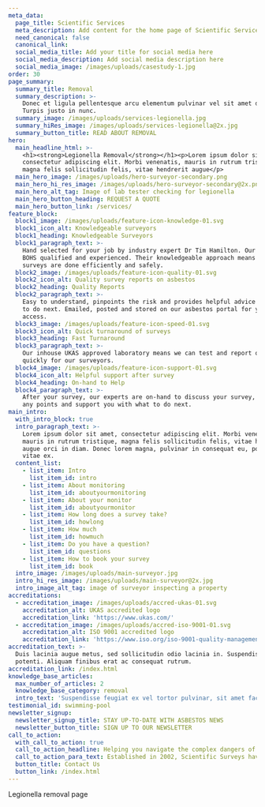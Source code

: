 ```yaml
---
meta_data:
  page_title: Scientific Services
  meta_description: Add content for the home page of Scientific Services here...
  need_canonical: false
  canonical_link:
  social_media_title: Add your title for social media here
  social_media_description: Add social media description here
  social_media_image: /images/uploads/casestudy-1.jpg
order: 30
page_summary:
  summary_title: Removal
  summary_description: >-
    Donec et ligula pellentesque arcu elementum pulvinar vel sit amet dolor.
    Turpis justo in nunc.
  summary_image: /images/uploads/services-legionella.jpg
  summary_hiRes_image: /images/uploads/services-legionella@2x.jpg
  summary_button_title: READ ABOUT REMOVAL
hero:
  main_headline_html: >-
    <h1><strong>Legionella Removal</strong></h1><p>Lorem ipsum dolor sit amet,
    consectetur adipiscing elit. Morbi venenatis, mauris in rutrum tristique,
    magna felis sollicitudin felis, vitae hendrerit augue</p>
  main_hero_image: /images/uploads/hero-surveyor-secondary.png
  main_hero_hi_res_image: /images/uploads/hero-surveyor-secondary@2x.png
  main_hero_alt_tag: Image of lab tester checking for legionella
  main_hero_button_heading: REQUEST A QUOTE
  main_hero_button_link: /services/
feature_block:
  block1_image: /images/uploads/feature-icon-knowledge-01.svg
  block1_icon_alt: Knowledgeable surveyors
  block1_heading: Knowledgeable Surveyors
  block1_paragraph_text: >-
    Hand selected for your job by industry expert Dr Tim Hamilton. Our team are
    BOHS qualified and experienced. Their knowledgeable approach means that
    surveys are done efficiently and safely.
  block2_image: /images/uploads/feature-icon-quality-01.svg
  block2_icon_alt: Quality survey reports on asbestos
  block2_heading: Quality Reports
  block2_paragraph_text: >-
    Easy to understand, pinpoints the risk and provides helpful advice on what
    to do next. Emailed, posted and stored on our asbestos portal for you to
    access.
  block3_image: /images/uploads/feature-icon-speed-01.svg
  block3_icon_alt: Quick turnaround of surveys
  block3_heading: Fast Turnaround
  block3_paragraph_text: >-
    Our inhouse UKAS approved laboratory means we can test and report on samples
    quickly for our surveyors.
  block4_image: /images/uploads/feature-icon-support-01.svg
  block4_icon_alt: Helpful support after survey
  block4_heading: On-hand to Help
  block4_paragraph_text: >-
    After your survey, our experts are on-hand to discuss your survey, clarify
    any points and support you with what to do next.
main_intro:
  with_intro_block: true
  intro_paragraph_text: >-
    Lorem ipsum dolor sit amet, consectetur adipiscing elit. Morbi venenatis,
    mauris in rutrum tristique, magna felis sollicitudin felis, vitae hendrerit
    augue orci in diam. Donec lorem magna, pulvinar in consequat eu, posuere
    vitae ex.
  content_list:
    - list_item: Intro
      list_item_id: intro
    - list_item: About monitoring
      list_item_id: aboutyourmonitoring
    - list_item: About your monitor
      list_item_id: aboutyourmonitor
    - list_item: How long does a survey take?
      list_item_id: howlong
    - list_item: How much
      list_item_id: howmuch
    - list_item: Do you have a question?
      list_item_id: questions
    - list_item: How to book your survey
      list_item_id: book
  intro_image: /images/uploads/main-surveyor.jpg
  intro_hi_res_image: /images/uploads/main-surveyor@2x.jpg
  intro_image_alt_tag: image of surveyor inspecting a property
accreditations:
  - accreditation_image: /images/uploads/accred-ukas-01.svg
    accreditation_alt: UKAS accredited logo
    accreditation_link: 'https://www.ukas.com/'
  - accreditation_image: /images/uploads/accred-iso-9001-01.svg
    accreditation_alt: ISO 9001 accredited logo
    accreditation_link: 'https://www.iso.org/iso-9001-quality-management.html'
accreditation_text: >-
  Duis lacinia augue metus, sed sollicitudin odio lacinia in. Suspendisse
  potenti. Aliquam finibus erat ac consequat rutrum.
accreditation_link: /index.html
knowledge_base_articles:
  max_number_of_articles: 2
  knowledge_base_category: removal
  intro_text: 'Suspendisse feugiat ex vel tortor pulvinar, sit amet facilisis leo interdum.'
testimonial_id: swimming-pool
newsletter_signup:
  newsletter_signup_title: STAY UP-TO-DATE WITH ASBESTOS NEWS
  newsletter_button_title: SIGN UP TO OUR NEWSLETTER
call_to_action:
  with_call_to_action: true
  call_to_action_headline: Helping you navigate the complex dangers of asbestos
  call_to_action_para_text: Established in 2002, Scientific Surveys have completed more than 2,500 surveys across the South West
  button_title: Contact Us
  button_link: /index.html
---
```


Legionella removal page

